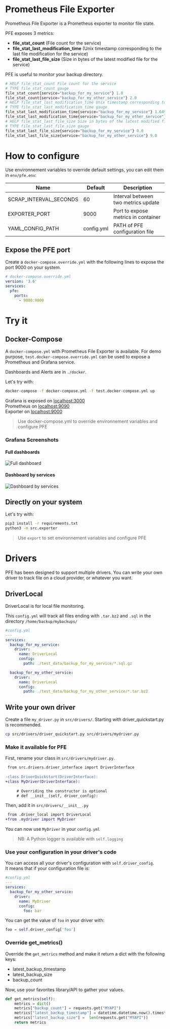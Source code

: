 # Prometheus File Exporter

Prometheus File Exporter is a Prometheus exporter to monitor file state.

PFE exposes 3 metrics:

- **file_stat_count** (File count for the service)
- **file_stat_last_modification_time** (Unix timestamp corresponding to the last file modification for the service)
- **file_stat_last_file_size** (Size in bytes of the latest modified file for the service)

PFE is useful to monitor your backup directory.

```python
# HELP file_stat_count File count for the service
# TYPE file_stat_count gauge
file_stat_count{service="backup_for_my_service"} 1.0
file_stat_count{service="backup_for_my_other_service"} 2.0
# HELP file_stat_last_modification_time Unix timestamp corresponding to the last file modification for the service
# TYPE file_stat_last_modification_time gauge
file_stat_last_modification_time{service="backup_for_my_service"} 1.64916739e+09
file_stat_last_modification_time{service="backup_for_my_other_service"} 1.649167313e+09
# HELP file_stat_last_file_size Size in bytes of the latest modified file for the service
# TYPE file_stat_last_file_size gauge
file_stat_last_file_size{service="backup_for_my_service"} 0.0
file_stat_last_file_size{service="backup_for_my_other_service"} 9.0

```

# How to configure

Use environnement variables to override default settings, you can edit them in `env/pfe.env`:

| Name                   | Default    | Description                           |
|------------------------|------------|---------------------------------------|
| SCRAP_INTERVAL_SECONDS | 60         | Interval between two metrics update   |
| EXPORTER_PORT          | 9000       | Port to expose metrics in container   |
| YAML_CONFIG_PATH       | config.yml | PATH of PFE configuration file        |

## Expose the PFE port

Create a `docker-compose.override.yml` with the following lines to expose the port 9000 on your system.

```yaml
# docker-compose.override.yml
version: '3.6'
services:
  pfe:
    ports:
      - 9000:9000
```



# Try it
## Docker-Compose
A `docker-compose.yml` with Prometheus File Exporter is available.
For demo purpose, `test.docker-compose.override.yml` can be used to expose a Prometheus and Grafana service.

Dashboards and Alerts are in `./docker`.


Let's try with: 
```bash
docker-compose -f docker-compose.yml -f test.docker-compose.yml up
```

Grafana is exposed on [localhost:3000](http://localhost:3000/d/pfe/prometheus-file-exporter)  
Prometheus on [localhost:9090](http://localhost:9090)  
Exporter on [localhost:9000](http://localhost:9000)  

> Use docker-compose.yml to override environnement variables and configure PFE

### Grafana Screenshots 
#### Full dashboards
![Full dashboard](media/grafana_dashboard.png)
#### Dashboard by services
![Dashboard by services](media/dashboard_by_services.png)

## Directly on your system

Let's try with:
```bash
pip3 install -r requirements.txt
python3 -m src.exporter
```
> Use `export` to set environnement variables and configure PFE


# Drivers

PFE has been designed to support multiple drivers. You can write your own driver to track file on a cloud provider, or whatever you want.

## DriverLocal

DriverLocal is for local file monitoring.

This `config.yml` will track all files ending with `.tar.bz2` and `.sql` in the directory `/home/backup/mybackups/`

```yaml
#config.yml
---
services:
  backup_for_my_service:
    driver:
      name: DriverLocal
      config:
        path: ./test_data/backup_for_my_service/*.sql.gz

  backup_for_my_other_service:
    driver:
      name: DriverLocal
      config:
        path: ./test_data/backup_for_my_other_service/*.tar.bz2

```

## Write your own driver

Create a file `my_driver.py` in `src/drivers/`. Starting with driver_quickstart.py is recommended.

```bash
cp src/drivers/driver_quickstart.py src/drivers/mydriver.py
```

### Make it available for PFE

First, rename your class in `src/drivers/mydriver.py`.

```diff
 from src.drivers.driver_interface import DriverInterface
 
-class DriverQuickstart(DriverInterface):
+class MyDriver(DriverInterface):
 
     # Overriding the constructor is optional
     # def __init__(self, driver_config):
```

Then, add it in `src/drivers/__init__.py`

```diff
 from .driver_local import DriverLocal
+from .mydriver import MyDriver
```

You can now use `MyDriver` in your `config.yml`

> NB: A Python logger is available with `self.logging`
> 
### Use your configuration in your driver's code

You can access all your driver's configuration with `self.driver_config`.  
It means that if your configuration file is: 
```yml
#config.yml
---
services:
  backup_for_my_other_service:
    driver:
      name: MyDriver
      config:
        foo: bar
```

You can get the value of `foo` in your driver with:
```python
foo = self.driver_config['foo']
```


### Override get_metrics()

Override the `get_metrics` method and make it return a dict with the following keys:

- latest_backup_timestamp
- latest_backup_size
- backup_count

Now, use your favorites library/API to gather your values.

```python
def get_metrics(self):
    metrics = dict()
    metrics["backup_count"] = requests.get("MYAPI")
    metrics["latest_backup_timestamp"] = datetime.datetime.now().timestamp()
    metrics["latest_backup_size"] =  len(requests.get("MYAPI"))
    return metrics
```
